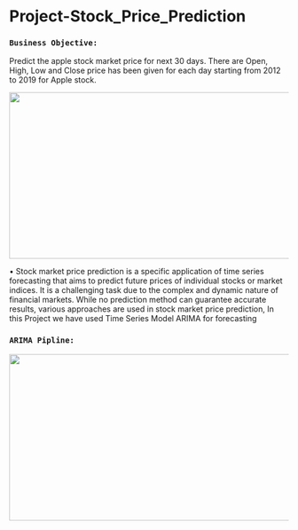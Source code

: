 # Project-Stock_Price_Prediction
### `Business Objective:`
Predict the apple stock market price for next 30 days.  There are Open, High, Low and Close price has been given for each day starting from 2012 to 2019 for Apple stock. 

<div align="center">
    <img src="https://github.com/ShubhamMore4/Project-Stock_Price_Prediction/blob/master/Images/Stock%20Price%20image.JPG" height= "300" width="600" />
</div>
<p>&#x2022; Stock market price prediction is a specific application of time series forecasting that aims to predict future prices of individual stocks or market indices. It is a challenging task due to the complex and dynamic nature of financial markets. While no prediction method can guarantee accurate results, various approaches are used in stock market price prediction, In this Project we have used Time Series Model ARIMA for forecasting</p>

### `ARIMA Pipline:`
<div align="center">
    <img src="https://github.com/ShubhamMore4/Project-Stock_Price_Prediction/blob/master/Images/Arima%20Model.JPG" height= "300" width="600" />
</div>
